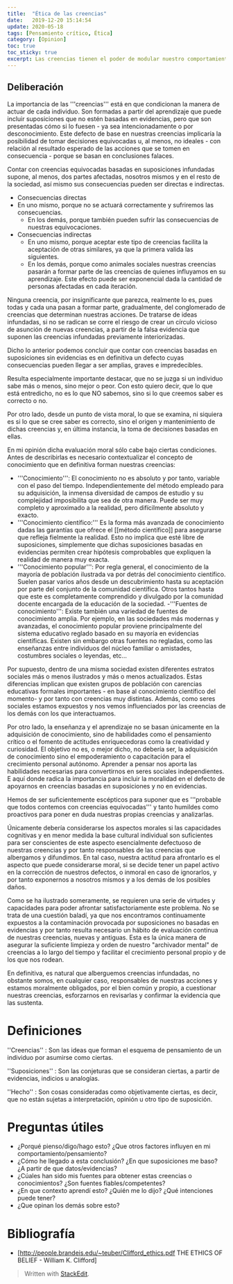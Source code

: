 ```yaml
---
title:  "Ética de las creencias"
date:   2019-12-20 15:14:54
update: 2020-05-18
tags: [Pensamiento crítico, Ética]
category: [Opinion]
toc: true
toc_sticky: true
excerpt: Las creencias tienen el poder de modular nuestro comportamiento. Es natural que alberguemos creencias infundadas, no obstante somos, en cualquier caso, responsables de nuestras acciones y por ello estamos moralmente obligados, por el bien común, a cuestionar y revisar nuestros propios juicios buscando las evidencias que los sustenta.
---
```


## Deliberación
La importancia de las '''creencias''' está en que condicionan la manera de actuar de cada individuo.  Son formadas a partir del aprendizaje que puede incluir suposiciones que no estén basadas en evidencias, pero que son presentadas cómo si lo fuesen - ya sea intencionadamente o por desconocimiento. Este defecto de base en nuestras creencias implicaría la posibilidad de tomar decisiones equivocadas u, al menos, no ideales - con relación al resultado esperado de las acciones que se tomen en consecuencia - porque se basan en conclusiones falaces.

Contar con creencias equivocadas basadas en suposiciones infundadas supone, al menos, dos partes afectadas, nosotros mismos y en el resto de la sociedad, así mismo sus consecuencias pueden ser directas e indirectas.
* Consecuencias directas
*	En uno mismo, porque no se actuará correctamente y sufriremos las consecuencias.
	* En los demás, porque también pueden sufrir las consecuencias de nuestras equivocaciones.
* Consecuencias indirectas
	*	En uno mismo, porque aceptar este tipo de creencias facilita la aceptación de otras similares, ya que la primera valida las siguientes. 
	* En los demás, porque como animales sociales nuestras creencias pasarán a formar parte de las creencias de quienes influyamos en su aprendizaje. Este efecto puede ser exponencial dada la cantidad de personas afectadas en cada iteración.

Ninguna creencia, por insignificante que parezca, realmente lo es, pues todas y cada una pasan a formar parte, gradualmente, del conglomerado de creencias que determinan nuestras acciones. De tratarse de ideas infundadas, si no se radican se corre el riesgo de crear un círculo vicioso de asunción de nuevas creencias, a partir de la falsa evidencia que suponen las creencias infundadas previamente interiorizadas.

Dicho lo anterior podemos concluir que contar con creencias basadas en suposiciones sin evidencias es en definitiva un defecto cuyas consecuencias pueden llegar a ser amplias, graves e impredecibles.

Resulta especialmente importante destacar, que no se juzga si un individuo sabe más o menos, sino mejor o peor. Con esto quiero decir, que lo que está entredicho, no es lo que NO sabemos, sino si lo que creemos saber es correcto o no.

Por otro lado, desde un punto de vista moral, lo que se examina, ni siquiera es si lo que se cree saber es correcto, sino el origen y mantenimiento de dichas creencias y, en última instancia, la toma de decisiones basadas en ellas. 

En mi opinión dicha evaluación moral sólo cabe bajo ciertas condiciones. Antes de describirlas es necesario contextualizar el concepto de conocimiento que en definitiva forman nuestras creencias:
- '''Conocimiento''': El conocimiento no es absoluto y por tanto, variable con el paso del tiempo. Independientemente del método empleado para su adquisición, la inmensa diversidad de campos de estudio y su complejidad imposibilita que sea de otra manera. Puede ser muy completo y aproximado a la realidad, pero difícilmente absoluto y exacto.
- '''Conocimiento científico:''' Es la forma más avanzada de conocimiento dadas las garantías que ofrece el [[método científico]] para asegurarse que refleja fielmente la realidad. Esto no implica que esté libre de suposiciones, simplemente que dichas suposiciones basadas en evidencias permiten crear hipótesis comprobables que expliquen la realidad de manera muy exacta. 
- '''Conocimiento popular''': Por regla general, el conocimiento de la mayoría de población ilustrada va por detrás del conocimiento científico. Suelen pasar varios años desde un descubrimiento hasta su aceptación por parte del conjunto de la comunidad científica. Otros tantos hasta que este es completamente comprendido y divulgado por la comunidad docente encargada de la educación de la sociedad. 
-'''Fuentes de conocimiento''': Existe también una variedad de fuentes de conocimiento amplia. Por ejemplo, en las sociedades más modernas y avanzadas, el conocimiento popular proviene principalmente del sistema educativo reglado basado en su mayoría en evidencias científicas. Existen sin embargo otras fuentes no regladas, como las enseñanzas entre individuos del núcleo familiar o amistades, costumbres sociales o leyendas, etc...

Por supuesto, dentro de una misma sociedad existen diferentes estratos sociales más o menos ilustrados y más o menos actualizados. Estas diferencias implican que existen grupos de población con carencias educativas formales importantes - en base al conocimiento científico del momento- y por tanto con creencias muy distintas. Además, como seres sociales estamos expuestos y nos vemos influenciados por las creencias de los demás con los que interactuamos.

Por otro lado, la enseñanza y el aprendizaje no se basan únicamente en la adquisición de conocimiento, sino de habilidades como el pensamiento crítico o el fomento de actitudes enriquecedoras como la creatividad y curiosidad. El objetivo no es, o mejor dicho, no debería ser, la adquisición de conocimiento sino el empoderamiento o capacitación para el crecimiento personal autónomo. Aprender a pensar nos aporta las habilidades necesarias para convertirnos en seres sociales independientes. E aquí donde radica la importancia para incluir la moralidad en el defecto de apoyarnos en creencias basadas en suposiciones y no en evidencias.

Hemos de ser suficientemente escépticos para suponer que es '''probable que todos contemos con creencias equivocadas''' y tanto humildes como proactivos para poner en duda nuestras propias creencias y analizarlas. 

Únicamente debería considerarse los aspectos morales si las capacidades cognitivas y en menor medida la base cultural individual son suficientes para ser conscientes de este aspecto esencialmente defectuoso de nuestras creencias y por tanto responsables de las creencias que albergamos y difundimos. En tal caso, nuestra actitud para afrontarlo es el aspecto que puede considerarse moral, si se decide tener un papel activo en la corrección de nuestros defectos, o inmoral en caso de ignorarlos, y por tanto exponernos a nosotros mismos y a los demás de los posibles daños.

Como se ha ilustrado someramente, se requieren una serie de virtudes y capacidades para poder afrontar satisfactoriamente este problema. No se trata de una cuestión baladí, ya que nos encontramos continuamente expuestos a la contaminación provocada por suposiciones no basadas en evidencias y por tanto resulta necesario un hábito de evaluación continua de nuestras creencias, nuevas y antiguas. Esta es la única manera de asegurar la suficiente limpieza y orden de nuestro "archivador mental" de creencias a lo largo del tiempo y facilitar el crecimiento personal propio y de los que nos rodean.  

En definitiva, es natural que alberguemos creencias infundadas, no obstante somos, en cualquier caso, responsables de nuestras acciones y estamos moralmente obligados, por el bien común y propio, a cuestionar nuestras creencias, esforzarnos en revisarlas y confirmar la evidencia que las sustenta.

# Definiciones
''Creencias''
: Son las ideas que forman el esquema de pensamiento de un individuo por asumirse como ciertas.

''Suposiciones''
: Son las conjeturas que se consideran ciertas, a partir de evidencias, indicios u analogías.

''Hecho''
: Son cosas consideradas como objetivamente ciertas, es decir, que no están sujetas a interpretación, opinión u otro tipo de suposición.

# Preguntas útiles 
* ¿Porqué pienso/digo/hago esto? ¿Que otros factores influyen en mi comportamiento/pensamiento?
* ¿Cómo he llegado a esta conclusión? ¿En que suposiciones me baso? ¿A partir de que datos/evidencias?
* ¿Cúales han sido mis fuentes para obtener estas creencias o conocimientos? ¿Son fuentes fiables/competentes?
* ¿En que contexto aprendí esto? ¿Quién me lo dijo? ¿Qué intenciones puede tener? 
* ¿Que opinan los demás sobre esto?

# Bibliografía 
* [http://people.brandeis.edu/~teuber/Clifford_ethics.pdf THE ETHICS OF BELIEF - William K. Clifford]

> Written with [StackEdit](https://stackedit.io/).
<!--stackedit_data:
eyJoaXN0b3J5IjpbNTcxMDM0Mzg4LDk4NDEwOTExNywtNTc2Mj
A4NjU1LC0xMjA3Nzg1MTk5LC0yNTU5NTE2MzUsLTMxNTY2NTMz
OSwtMTc0Mjg1NTE2Myw0MDY2ODc2MzJdfQ==
-->